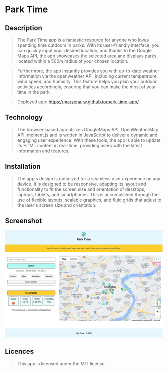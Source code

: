 # Park Time

## Description
> The Park Time app is a fantastic resource for anyone who loves spending time outdoors in parks. With its user-friendly interface, you can quickly input your desired location, and thanks to the Google Maps API, the app showcases the selected area and displays parks located within a 500m radius of your chosen location.

> Furthermore, the app instantly provides you with up-to-date weather information via the openweather API, including current temperature, wind speed, and humidity. This feature helps you plan your outdoor activities accordingly, ensuring that you can make the most of your time in the park.

> Deployed app: https://marzena-w.github.io/park-time-app/ 

## Technology
> The browser-based app utilizes GoogleMaps API, OpenWeatherMap API, moment.js and is written in JavaScript to deliver a dynamic and engaging user experience. With these tools, the app is able to update its HTML content in real-time, providing users with the latest information and features.

## Installation
> The app's design is optimized for a seamless user experience on any device. It is designed to be responsive, adapting its layout and functionality to fit the screen size and orientation of desktops, laptops, tablets, and smartphones. This is accomplished through the use of flexible layouts, scalable graphics, and fluid grids that adjust to the user's screen size and orientation. 

## Screenshot
![Homepage](./images/park-time.png)

## Licences
> This app is licensed under the MIT license.
